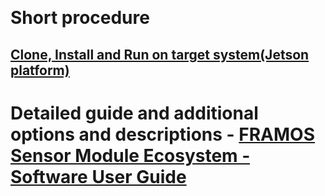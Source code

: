 &nbsp;
# Short procedure

## [Clone, Install and Run on target system(Jetson platform)](https://github.com/framosimaging/framos-jetson-libsv/wiki/FRAMOS-Sensor-Module-Ecosystem-%E2%80%90-Software-User-Guide#2-installation-on-target-systemjetson-platform)


# Detailed guide and additional options and descriptions - [FRAMOS Sensor Module Ecosystem ‐ Software User Guide](https://github.com/framosimaging/framos-jetson-libsv/wiki/FRAMOS-Sensor-Module-Ecosystem-%E2%80%90-Software-User-Guide)
